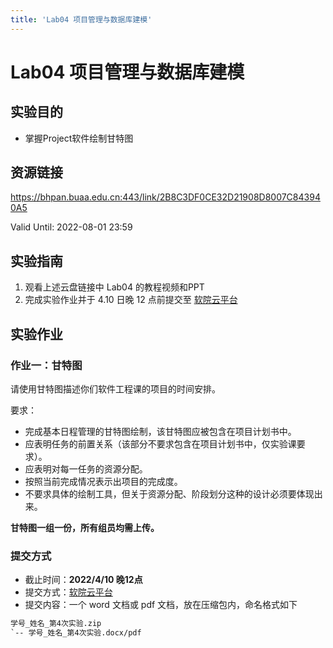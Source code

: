 ```yaml
---
title: 'Lab04 项目管理与数据库建模'
---
```


# Lab04 项目管理与数据库建模

## 实验目的

- 掌握Project软件绘制甘特图

## 资源链接

<a href="https://bhpan.buaa.edu.cn:443/link/2B8C3DF0CE32D21908D8007C843940A5" target="_blank">https://bhpan.buaa.edu.cn:443/link/2B8C3DF0CE32D21908D8007C843940A5</a>

Valid Until: 2022-08-01 23:59

## 实验指南

1. 观看上述云盘链接中 Lab04 的教程视频和PPT
2. 完成实验作业并于 4.10 日晚 12 点前提交至 <a href="https://scs.buaa.edu.cn/" target="_blank">软院云平台</a>

## 实验作业

### 作业一：甘特图

请使用甘特图描述你们软件工程课的项目的时间安排。

要求：

- 完成基本日程管理的甘特图绘制，该甘特图应被包含在项目计划书中。
- 应表明任务的前置关系（该部分不要求包含在项目计划书中，仅实验课要求）。
- 应表明对每一任务的资源分配。
- 按照当前完成情况表示出项目的完成度。
- 不要求具体的绘制工具，但关于资源分配、阶段划分这种的设计必须要体现出来。

**甘特图一组一份，所有组员均需上传。**

### 提交方式

- 截止时间：**2022/4/10 晚12点**
- 提交方式：<a href="https://scs.buaa.edu.cn/" target="_blank">软院云平台</a>
- 提交内容：一个 word 文档或 pdf 文档，放在压缩包内，命名格式如下

```txt
学号_姓名_第4次实验.zip
`-- 学号_姓名_第4次实验.docx/pdf
```